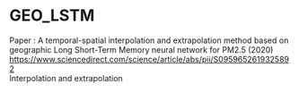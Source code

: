 # GEO_LSTM
Paper : A temporal-spatial interpolation and extrapolation method based on geographic Long Short-Term Memory neural network for PM2.5 (2020)  
https://www.sciencedirect.com/science/article/abs/pii/S0959652619325892  
Interpolation and extrapolation  
